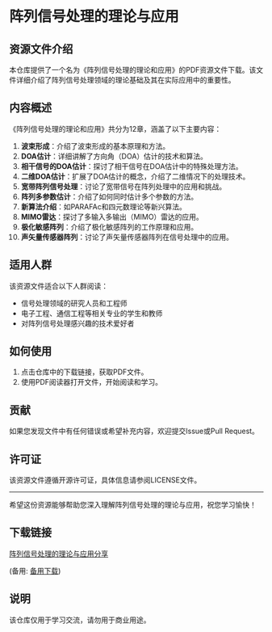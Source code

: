 # 阵列信号处理的理论与应用

## 资源文件介绍

本仓库提供了一个名为《阵列信号处理的理论和应用》的PDF资源文件下载。该文件详细介绍了阵列信号处理领域的理论基础及其在实际应用中的重要性。

## 内容概述

《阵列信号处理的理论和应用》共分为12章，涵盖了以下主要内容：

1. **波束形成**：介绍了波束形成的基本原理和方法。
2. **DOA估计**：详细讲解了方向角（DOA）估计的技术和算法。
3. **相干信号的DOA估计**：探讨了相干信号在DOA估计中的特殊处理方法。
4. **二维DOA估计**：扩展了DOA估计的概念，介绍了二维情况下的处理技术。
5. **宽带阵列信号处理**：讨论了宽带信号在阵列处理中的应用和挑战。
6. **阵列多参数估计**：介绍了如何同时估计多个参数的方法。
7. **新算法介绍**：如PARAFAc和四元数理论等新兴算法。
8. **MIMO雷达**：探讨了多输入多输出（MIMO）雷达的应用。
9. **极化敏感阵列**：介绍了极化敏感阵列的工作原理和应用。
10. **声矢量传感器阵列**：讨论了声矢量传感器阵列在信号处理中的应用。

## 适用人群

该资源文件适合以下人群阅读：

- 信号处理领域的研究人员和工程师
- 电子工程、通信工程等相关专业的学生和教师
- 对阵列信号处理感兴趣的技术爱好者

## 如何使用

1. 点击仓库中的下载链接，获取PDF文件。
2. 使用PDF阅读器打开文件，开始阅读和学习。

## 贡献

如果您发现文件中有任何错误或希望补充内容，欢迎提交Issue或Pull Request。

## 许可证

该资源文件遵循开源许可证，具体信息请参阅LICENSE文件。

---

希望这份资源能够帮助您深入理解阵列信号处理的理论与应用，祝您学习愉快！

## 下载链接
[阵列信号处理的理论与应用分享]() 

(备用: [备用下载](https://pan.baidu.com/s/1mvP5KEG0KJKHUh41zXoiVA?pwd=1234))

## 说明

该仓库仅用于学习交流，请勿用于商业用途。

